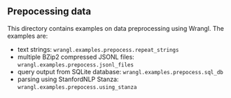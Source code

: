 ## Prepocessing data
This directory contains examples on data preprocessing using Wrangl.
The examples are:

- text strings: `wrangl.examples.prepocess.repeat_strings`
- multiple BZip2 compressed JSONL files: `wrangl.examples.prepocess.jsonl_files`
- query output from SQLite database: `wrangl.examples.prepocess.sql_db`
- parsing using StanfordNLP Stanza: `wrangl.examples.prepocess.using_stanza`
